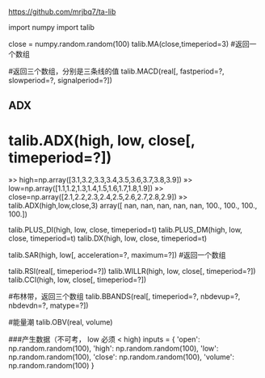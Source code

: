 https://github.com/mrjbq7/ta-lib

import numpy
import talib

close = numpy.random.random(100)
  talib.MA(close,timeperiod=3) #返回一个数组

#返回三个数组，分别是三条线的值
talib.MACD(real[, fastperiod=?, slowperiod=?, signalperiod=?]) 

## ADX

# talib.ADX(high, low, close[, timeperiod=?])

  »> high=np.array([3.1,3.2,3.3,3.4,3.5,3.6,3.7,3.8,3.9])
  »> low=np.array([1.1,1.2,1.3,1.4,1.5,1.6,1.7,1.8,1.9])
  »> close=np.array([2.1,2.2,2.3,2.4,2.5,2.6,2.7,2.8,2.9])
  »> talib.ADX(high,low,close,3)
array([  nan,   nan,   nan,   nan,   nan,  100.,  100.,  100.,  100.])

  talib.PLUS_DI(high, low, close, timeperiod=t)
  talib.PLUS_DM(high, low, close, timeperiod=t)
talib.DX(high, low, close, timeperiod=t)


  talib.SAR(high, low[, acceleration=?, maximum=?]) #返回一个数组

  talib.RSI(real[, timeperiod=?])
  talib.WILLR(high, low, close[, timeperiod=?])
talib.CCI(high, low, close[, timeperiod=?])

#布林带，返回三个数组
talib.BBANDS(real[, timeperiod=?, nbdevup=?, nbdevdn=?, matype=?])

#能量潮
talib.OBV(real, volume)




###产生数据（不可考， low 必须 < high)
  inputs = {
    'open': np.random.random(100),
    'high': np.random.random(100),
    'low': np.random.random(100),
    'close': np.random.random(100),
    'volume': np.random.random(100)
  }

